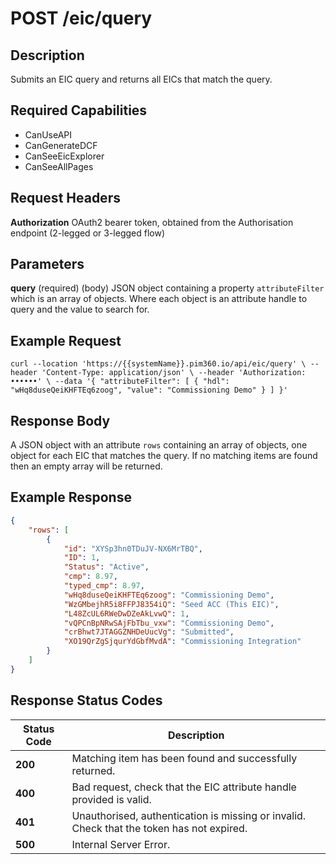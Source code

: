 # POST /eic/query

## Description
Submits an EIC query and returns all EICs that match the query.

## Required Capabilities
* CanUseAPI
* CanGenerateDCF
* CanSeeEicExplorer
* CanSeeAllPages

## Request Headers

**Authorization** OAuth2 bearer token, obtained from the Authorisation endpoint (2-legged or 3-legged flow)

## Parameters
**query** (required) (body) JSON object containing a property `attributeFilter` which is an array of objects. Where each object is an attribute handle to query and the value to search for.


## Example Request
`
curl --location 'https://{{systemName}}.pim360.io/api/eic/query' \
--header 'Content-Type: application/json' \
--header 'Authorization: ••••••' \
--data '{
    "attributeFilter": [
        {
        "hdl": "wHq8duseQeiKHFTEq6zoog",
        "value": "Commissioning Demo"
        }
    ]
}'
`

## Response Body
A JSON object with an attribute `rows` containing an array of objects, one object for each EIC that matches the query. If no matching items are found then an empty array will be returned.

## Example Response
```JSON
{
    "rows": [
        {
            "id": "XYSp3hn0TDuJV-NX6MrTBQ",
            "ID": 1,
            "Status": "Active",
            "cmp": 8.97,
            "typed_cmp": 8.97,
            "wHq8duseQeiKHFTEq6zoog": "Commissioning Demo",
            "WzGMbejhR5i8FFPJ8354iQ": "Seed ACC (This EIC)",
            "L48ZcUL6RWeDwDZeAkLvwQ": 1,
            "vQPCnBpNRwSAjFbTbu_vxw": "Commissioning Demo",
            "crBhwt7JTAGGZNHDeUucVg": "Submitted",
            "XO19QrZgSjqurYdGbfMvdA": "Commissioning Integration"
        }
    ]
}
```

## Response Status Codes
| Status Code | Description |
| -------- | ------- |
|**200** |Matching item has been found and successfully returned.|
|**400** |Bad request, check that the EIC attribute handle provided is valid.|
|**401** |Unauthorised, authentication is missing or invalid. Check that the token has not expired.|
|**500** |Internal Server Error.|


